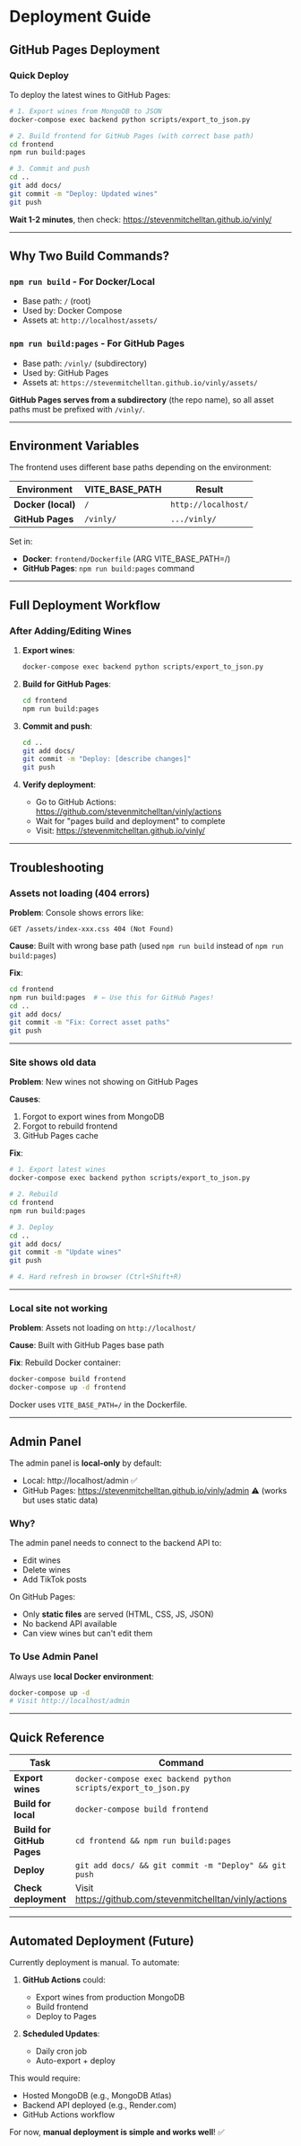 # Deployment Guide

## GitHub Pages Deployment

### Quick Deploy

To deploy the latest wines to GitHub Pages:

```bash
# 1. Export wines from MongoDB to JSON
docker-compose exec backend python scripts/export_to_json.py

# 2. Build frontend for GitHub Pages (with correct base path)
cd frontend
npm run build:pages

# 3. Commit and push
cd ..
git add docs/
git commit -m "Deploy: Updated wines"
git push
```

**Wait 1-2 minutes**, then check: https://stevenmitchelltan.github.io/vinly/

---

## Why Two Build Commands?

### `npm run build` - For Docker/Local
- Base path: `/` (root)
- Used by: Docker Compose
- Assets at: `http://localhost/assets/`

### `npm run build:pages` - For GitHub Pages
- Base path: `/vinly/` (subdirectory)
- Used by: GitHub Pages
- Assets at: `https://stevenmitchelltan.github.io/vinly/assets/`

**GitHub Pages serves from a subdirectory** (the repo name), so all asset paths must be prefixed with `/vinly/`.

---

## Environment Variables

The frontend uses different base paths depending on the environment:

| Environment | VITE_BASE_PATH | Result |
|------------|----------------|--------|
| **Docker (local)** | `/` | `http://localhost/` |
| **GitHub Pages** | `/vinly/` | `.../vinly/` |

Set in:
- **Docker**: `frontend/Dockerfile` (ARG VITE_BASE_PATH=/)
- **GitHub Pages**: `npm run build:pages` command

---

## Full Deployment Workflow

### After Adding/Editing Wines

1. **Export wines**:
   ```bash
   docker-compose exec backend python scripts/export_to_json.py
   ```

2. **Build for GitHub Pages**:
   ```bash
   cd frontend
   npm run build:pages
   ```

3. **Commit and push**:
   ```bash
   cd ..
   git add docs/
   git commit -m "Deploy: [describe changes]"
   git push
   ```

4. **Verify deployment**:
   - Go to GitHub Actions: https://github.com/stevenmitchelltan/vinly/actions
   - Wait for "pages build and deployment" to complete
   - Visit: https://stevenmitchelltan.github.io/vinly/

---

## Troubleshooting

### Assets not loading (404 errors)

**Problem**: Console shows errors like:
```
GET /assets/index-xxx.css 404 (Not Found)
```

**Cause**: Built with wrong base path (used `npm run build` instead of `npm run build:pages`)

**Fix**:
```bash
cd frontend
npm run build:pages  # ← Use this for GitHub Pages!
cd ..
git add docs/
git commit -m "Fix: Correct asset paths"
git push
```

---

### Site shows old data

**Problem**: New wines not showing on GitHub Pages

**Causes**:
1. Forgot to export wines from MongoDB
2. Forgot to rebuild frontend
3. GitHub Pages cache

**Fix**:
```bash
# 1. Export latest wines
docker-compose exec backend python scripts/export_to_json.py

# 2. Rebuild
cd frontend
npm run build:pages

# 3. Deploy
cd ..
git add docs/
git commit -m "Update wines"
git push

# 4. Hard refresh in browser (Ctrl+Shift+R)
```

---

### Local site not working

**Problem**: Assets not loading on `http://localhost/`

**Cause**: Built with GitHub Pages base path

**Fix**: Rebuild Docker container:
```bash
docker-compose build frontend
docker-compose up -d frontend
```

Docker uses `VITE_BASE_PATH=/` in the Dockerfile.

---

## Admin Panel

The admin panel is **local-only** by default:
- Local: http://localhost/admin ✅
- GitHub Pages: https://stevenmitchelltan.github.io/vinly/admin ⚠️ (works but uses static data)

### Why?

The admin panel needs to connect to the backend API to:
- Edit wines
- Delete wines  
- Add TikTok posts

On GitHub Pages:
- Only **static files** are served (HTML, CSS, JS, JSON)
- No backend API available
- Can view wines but can't edit them

### To Use Admin Panel

Always use **local Docker environment**:
```bash
docker-compose up -d
# Visit http://localhost/admin
```

---

## Quick Reference

| Task | Command |
|------|---------|
| **Export wines** | `docker-compose exec backend python scripts/export_to_json.py` |
| **Build for local** | `docker-compose build frontend` |
| **Build for GitHub Pages** | `cd frontend && npm run build:pages` |
| **Deploy** | `git add docs/ && git commit -m "Deploy" && git push` |
| **Check deployment** | Visit https://github.com/stevenmitchelltan/vinly/actions |

---

## Automated Deployment (Future)

Currently deployment is manual. To automate:

1. **GitHub Actions** could:
   - Export wines from production MongoDB
   - Build frontend
   - Deploy to Pages
   
2. **Scheduled Updates**:
   - Daily cron job
   - Auto-export + deploy

This would require:
- Hosted MongoDB (e.g., MongoDB Atlas)
- Backend API deployed (e.g., Render.com)
- GitHub Actions workflow

For now, **manual deployment is simple and works well**! ✅

